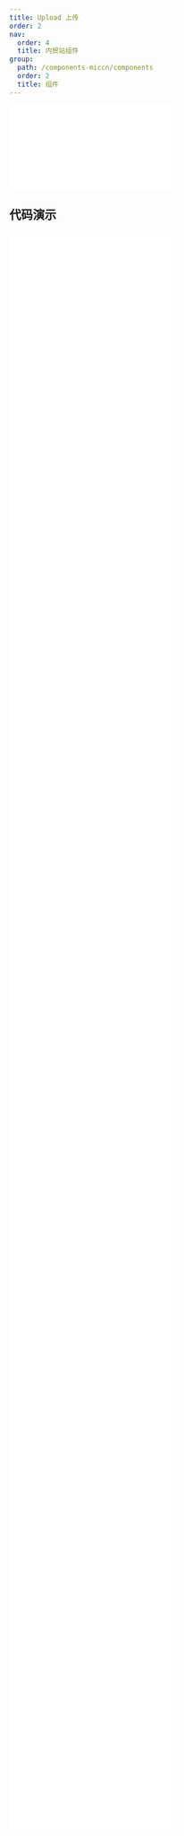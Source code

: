 ```yaml
---
title: Upload 上传
order: 2
nav:
  order: 4
  title: 内贸站组件
group:
  path: /components-miccn/components
  order: 2
  title: 组件
---
```


<div>
<embed src="@docs-common/upload/index.md"></embed>
</div>
        
## 代码演示

<Row gutter=8>

  <Col span=12>
    
  <div class="code-box"><embed src="@abiz-rc-miccn/upload/demo/avatar-upload-miccn.md"></embed></div>
          
  <div class="code-box"><embed src="@abiz-rc-miccn/upload/demo/crop-image-upload-miccn.md"></embed></div>
          
  <div class="code-box"><embed src="@abiz-rc-miccn/upload/demo/defaultFileList-upload-miccn.md"></embed></div>
          
  <div class="code-box"><embed src="@abiz-rc-miccn/upload/demo/drag-sorting-upload-miccn.md"></embed></div>
          
  <div class="code-box"><embed src="@abiz-rc-miccn/upload/demo/file-type-upload-miccn.md"></embed></div>
          
  <div class="code-box"><embed src="@abiz-rc-miccn/upload/demo/picture-card-upload-miccn.md"></embed></div>
          
  <div class="code-box"><embed src="@abiz-rc-miccn/upload/demo/preview-file-upload-miccn.md"></embed></div>
          
  <div class="code-box"><embed src="@abiz-rc-miccn/upload/demo/upload-custom-action-icon-upload-miccn.md"></embed></div>
          
  <div class="code-box"><embed src="@abiz-rc-miccn/upload/demo/upload-png-only-upload-miccn.md"></embed></div>
          
  </Col>
          
  <Col span=12>
    
  <div class="code-box"><embed src="@abiz-rc-miccn/upload/demo/basic-upload-miccn.md"></embed></div>
          
  <div class="code-box"><embed src="@abiz-rc-miccn/upload/demo/customize-progress-bar-upload-miccn.md"></embed></div>
          
  <div class="code-box"><embed src="@abiz-rc-miccn/upload/demo/directory-upload-miccn.md"></embed></div>
          
  <div class="code-box"><embed src="@abiz-rc-miccn/upload/demo/drag-upload-miccn.md"></embed></div>
          
  <div class="code-box"><embed src="@abiz-rc-miccn/upload/demo/fileList-upload-miccn.md"></embed></div>
          
  <div class="code-box"><embed src="@abiz-rc-miccn/upload/demo/picture-style-upload-miccn.md"></embed></div>
          
  <div class="code-box"><embed src="@abiz-rc-miccn/upload/demo/transform-file-upload-miccn.md"></embed></div>
          
  <div class="code-box"><embed src="@abiz-rc-miccn/upload/demo/upload-manually-upload-miccn.md"></embed></div>
          
  <div class="code-box"><embed src="@abiz-rc-miccn/upload/demo/upload-with-aliyun-oss-upload-miccn.md"></embed></div>
          
  </Col>
          
</Row>
        
<div><embed src="@docs-common/upload/index-api.md"></embed><div>
        